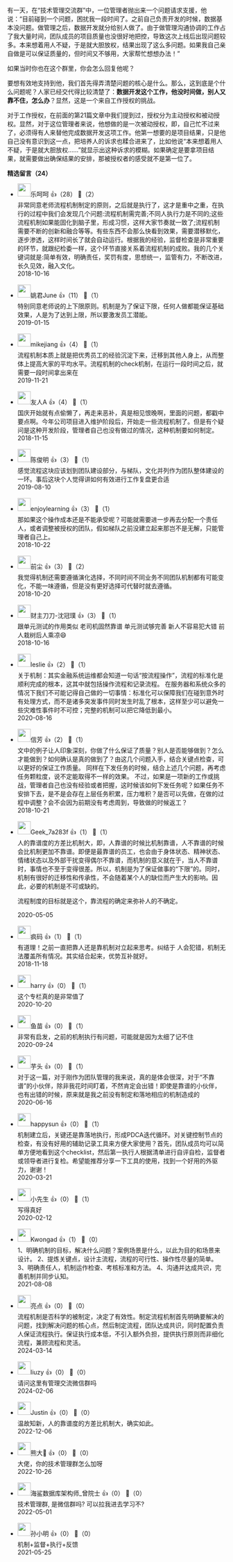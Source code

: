 有一天，在“技术管理交流群”中，一位管理者抛出来一个问题请求支援，他说：“目前碰到一个问题，困扰我一段时间了。之前自己负责开发的时候，数据基本没问题。做管理之后，数据开发就分给别人做了。由于做管理沟通协调的工作占了我大量时间，团队成员的项目质量也没很好地把控，导致这次上线后出现问题较多。本来想着用人不疑，于是就大胆放权，结果出现了这么多问题。如果我自己亲自做是可以保证质量的，但时间又不够用，大家帮忙想想办法！”

如果当时你也在这个群里，你会怎么回复他呢？

要想有效地支持到他，我们首先得弄清楚问题的核心是什么。那么，这到底是个什么问题呢？人家已经交代得比较清楚了：**数据开发这个工作，他没时间做，别人又靠不住，怎么办**？显然，这是一个来自工作授权的挑战。

对于工作授权，在前面的第21篇文章中我们提到过，授权分为主动授权和被动授权。显然，对于这位管理者来说，他想做的是一次被动授权，即，自己忙不过来了，必须得有人来替他完成数据开发这项工作。他第一想要的是项目结果，只是他自己没有意识到这一点，把培养人的诉求也糅合进来了，比如他说“本来想着用人不疑，于是就大胆放权……”就显示出这种诉求的模糊。如果确定是要拿项目结果，就需要做出确保结果的安排，那被授权者的感受就不是第一位了。
<div><strong>精选留言（24）</strong></div><ul>
<li><img src="https://static001.geekbang.org/account/avatar/00/11/7c/24/7279ce75.jpg" width="30px"><span>乐呵呵</span> 👍（28） 💬（2）<div>非常同意老师流程机制制定的原则，之后就是执行了，这才是重中之重，在执行的过程中我们会发现几个问题:流程机制需完善;不同人执行力是不同的;这些流程机制如果能固化到脑子里，形成习惯，这样大家节奏就一致了;流程机制需要不断的创新和融合等等。有些东西不会那么快看到效果，需要潜移默化，逐步渗透，这样时间长了就会自动运行。根据我的经验，监督检查是非常重要的环节，就跟纪检委一样，这个环节直接关系着流程机制的成败。我的几个关键词就是:简单有效，明确责任，奖罚有度，思想统一，监管有力，不断改进，长久见效，融入文化。</div>2018-10-16</li><br/><li><img src="https://static001.geekbang.org/account/avatar/00/11/8a/dd/70637f43.jpg" width="30px"><span>姚君June</span> 👍（11） 💬（1）<div>特别同意老师说的上下限原则。机制是为了保证下限，任何人做都能保证基础效果，人是为了达到上限，所以要激发员工潜能。</div>2019-01-15</li><br/><li><img src="https://static001.geekbang.org/account/avatar/00/15/4d/7a/106c3745.jpg" width="30px"><span>mikejiang</span> 👍（4） 💬（1）<div>流程机制本质上就是把优秀员工的经验沉淀下来，迁移到其他人身上，从而整体上提高大家的平均水平。流程机制的check机制，在运行一段时间之后，就需要一段时间拿出来在</div>2019-11-21</li><br/><li><img src="https://static001.geekbang.org/account/avatar/00/12/76/30/fd4d9d4c.jpg" width="30px"><span>友人A</span> 👍（4） 💬（1）<div>国庆开始就有点偷懒了，再走来恶补，真是相见恨晚啊，里面的问题，都戳中要点啊。今年公司项目进入维护阶段后，开始走一些流程机制了。但是有个疑问是这种开发阶段，管理者自己也没有做过的情况，这种机制要如何制定。</div>2018-11-15</li><br/><li><img src="https://static001.geekbang.org/account/avatar/00/14/8c/d8/69594891.jpg" width="30px"><span>陈俊明</span> 👍（3） 💬（1）<div>感觉流程这块应该划到团队建设部分，与梯队，文化并列作为团队整体建设的一环。事后这块个人觉得讲如何有效进行工作复盘更合适</div>2019-08-10</li><br/><li><img src="https://static001.geekbang.org/account/avatar/00/0f/43/2d/af86d73f.jpg" width="30px"><span>enjoylearning</span> 👍（3） 💬（1）<div>那如果这个操作成本还是不能承受呢？可能就需要进一步再去分配一个责任人，或者调整被授权的团队，假如梯队之前没建立起来那岂不是无解，只能管理者自己上。</div>2018-10-22</li><br/><li><img src="https://static001.geekbang.org/account/avatar/00/12/5a/80/f9d4d138.jpg" width="30px"><span>前尘</span> 👍（3） 💬（2）<div>我觉得机制还需要遵循演化选择，不同时间不同业务不同团队机制都有可能变化，不能一味遵循，但是没有更好选择可代替时就去遵循。</div>2018-10-20</li><br/><li><img src="https://static001.geekbang.org/account/avatar/00/10/61/33/6cd3b1ad.jpg" width="30px"><span>财主刀刀-沈冠璞</span> 👍（3） 💬（1）<div>跟单元测试的作用类似 老司机固然靠谱 单元测试够完善 新人不容易犯大错 前人栽树后人乘凉😄</div>2018-10-16</li><br/><li><img src="https://static001.geekbang.org/account/avatar/00/14/34/df/64e3d533.jpg" width="30px"><span>leslie</span> 👍（2） 💬（1）<div>关于机制：其实金融系统运维都会知道一句话“按流程操作”，流程的标准化是顺利完成的根本，这其中就包括操作流程和记录流程。
在服务器和系统众多的情况下我们不可能记得自己做的一切事情：标准化可以保障我们在碰到意外时有处理方式，而不是诸多突发事件同时发生时乱了根本，这样至少可以避免一些灾难性事件时不可控；完整的机制可以把它降低到最小。</div>2020-08-16</li><br/><li><img src="https://static001.geekbang.org/account/avatar/00/12/7b/b4/bb305406.jpg" width="30px"><span>信芳</span> 👍（2） 💬（1）<div>文中的例子让人印象深刻，你做了什么保证了质量？别人是否能够做到？怎么才能做到？如何确认是真的做到了？由这几个问题入手，结合关键点检查，可以更好的保证工作质量。
同样在下发任务的时候，结合上述几个问题，再考虑任务颗粒度，说不定能取得不一样的效果。
不过，如果是一项新的工作或挑战，管理者自己也没有经验或者把握，这时候该如何下发任务呢？如果任务不安排下去，是不是会存在上层任务积累，压力堆积？是否可以先做，在做的过程中调整？会不会因为前期没有考虑周到，导致做的时候返工？</div>2018-10-21</li><br/><li><img src="" width="30px"><span>Geek_7a283f</span> 👍（1） 💬（1）<div>人的靠谱度的方差比机制大，即，人靠谱的时候比机制靠谱，人不靠谱的时候会比机制更加不靠谱。即便是最靠谱的员工，也会由于身体状态、精神状态、情绪状态以及外部干扰变得偶尔不靠谱，而机制的意义就在于，当人不靠谱时，事情也不至于变得很差。所以，机制是为了保证做事的“下限”的。同时，机制有很好的迁移性和传承性，不会随着某个人的缺位而产生大的影响。因此，必要的机制是不可或缺的。

流程制度的目标就是这个，靠流程的确定来弥补人的不确定。</div>2020-05-05</li><br/><li><img src="http://thirdwx.qlogo.cn/mmopen/vi_32/vQiadbkZYR239J80hjekw7jzY9vy6otLKPNDSuz2lruDiaXlKGkcsX5wwiaFevicgqV8odlRG4UITiadDF3fgicrHPcw/132" width="30px"><span>疯码</span> 👍（1） 💬（1）<div>有道理！之前一直把靠人还是靠机制对立起来思考。纠结于 人会犯错，机制无法覆盖所有情况。其实结合起来，优势互补就好。</div>2018-11-18</li><br/><li><img src="https://static001.geekbang.org/account/avatar/00/15/12/30/92d33403.jpg" width="30px"><span>harry</span> 👍（0） 💬（1）<div>这个专栏真的是非常值了</div>2020-10-20</li><br/><li><img src="https://static001.geekbang.org/account/avatar/00/14/12/f6/ede0ef44.jpg" width="30px"><span>鱼苗</span> 👍（0） 💬（1）<div>非常有启发，之前的机制执行有问题，可能就是因为太细了记不住</div>2020-09-24</li><br/><li><img src="https://static001.geekbang.org/account/avatar/00/10/54/cf/fddcf843.jpg" width="30px"><span>芋头</span> 👍（0） 💬（1）<div>对于这一篇，对于刚作为团队管理的我来说，真的是体会很深，对于“不靠谱”的小伙伴，除非我花时间盯着，不然肯定会出错！即使是靠谱的小伙伴，也有出错的时候，原来就是我之前没有制定和落地相应的机制造成的</div>2020-06-16</li><br/><li><img src="http://thirdwx.qlogo.cn/mmopen/vi_32/vWFt70ADeBa18iavCK1MWTkvNhIvuCMSCeGCoHcO69vM4M1pQfPlnsq0HISU1ChiaIJr117U7FBiaZN3AbWXWPBMA/132" width="30px"><span>happysun</span> 👍（0） 💬（1）<div>机制建立后，关键还是靠落地执行，形成PDCA迭代循环。对关键控制节点的检查，有没有好用的辅助记录工具来方便大家使用？首先，团队成员均可以简单方便地看到这个checklist，然后第一执行人根据清单进行自评自检，监督者或领导者进行复检。希望能推荐分享一下工具的使用，找到一个好用的外驱力，谢谢！</div>2020-03-21</li><br/><li><img src="https://static001.geekbang.org/account/avatar/00/10/19/ee/e395a35e.jpg" width="30px"><span>小先生</span> 👍（0） 💬（1）<div>写得真好</div>2020-02-12</li><br/><li><img src="https://static001.geekbang.org/account/avatar/00/1b/a2/02/19c65609.jpg" width="30px"><span>Kwongad</span> 👍（1） 💬（0）<div>1、明确机制的目标，解决什么问题？案例场景是什么，以此为目的和场景来设计。
2、提炼关键点，设计主流程，流程的可行性、操作性尽量的简单。
3、明确责任人，机制运作检查、考核标准和方法。
4、沟通并达成共识，完善机制并同步认知。</div>2021-08-08</li><br/><li><img src="https://static001.geekbang.org/account/avatar/00/10/61/bc/88a905a5.jpg" width="30px"><span>亮点</span> 👍（0） 💬（0）<div>流程机制是否科学的被制定，决定了有效性。制定流程机制首先明确要解决的问题，找到解决问题的核心点，然后制定流程，团队达成共识，同时配置负责人保证流程执行。保证执行成本低，不引入额外负担，提供执行原则而非细化流程，兼顾流程和灵活。</div>2024-03-14</li><br/><li><img src="https://static001.geekbang.org/account/avatar/00/14/35/f6/75ddc9a0.jpg" width="30px"><span>liuzy</span> 👍（0） 💬（0）<div>请问这里有管理交流微信群吗</div>2024-02-06</li><br/><li><img src="https://static001.geekbang.org/account/avatar/00/10/8e/05/6b045005.jpg" width="30px"><span>Justin</span> 👍（0） 💬（0）<div>温故知新，人的靠谱度的方差比机制大，确实如此。</div>2022-12-06</li><br/><li><img src="https://static001.geekbang.org/account/avatar/00/17/e5/97/b2b0675b.jpg" width="30px"><span>熊大🐻</span> 👍（0） 💬（0）<div>大佬，你的技术管理群怎么加呀</div>2022-10-26</li><br/><li><img src="https://static001.geekbang.org/account/avatar/00/12/8d/0e/1f49ade9.jpg" width="30px"><span>海鲨数据库架构师_曾院士</span> 👍（0） 💬（0）<div>技术管理群, 是微信群吗? 可以拉我进去学习不?</div>2022-05-01</li><br/><li><img src="https://static001.geekbang.org/account/avatar/00/27/b5/18/6315bd5d.jpg" width="30px"><span>孙小明</span> 👍（0） 💬（0）<div>机制+监督+执行+反馈</div>2021-05-25</li><br/>
</ul>